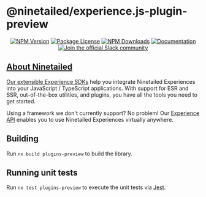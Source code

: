 # @ninetailed/experience.js-plugin-preview

<!--Insert badges begin-->
<!--GENERATED TEXT - DO NOT EDIT HERE -->
<p align="center">
<a href="https://www.npmjs.com/package/@ninetailed/experience.js-plugin-preview"><img src="https://img.shields.io/npm/v/@ninetailed/experience.js-plugin-preview.svg" alt="NPM Version" /></a>
<a href="https://www.npmjs.com/package/@ninetailed/experience.js-plugin-preview"><img src="https://img.shields.io/npm/l/@ninetailed/experience.js-plugin-preview.svg" alt="Package License" /></a>
<a href="https://www.npmjs.com/package/@ninetailed/experience.js-plugin-preview"><img src="https://img.shields.io/npm/dm/@ninetailed/experience.js-plugin-preview.svg" alt="NPM Downloads" /></a>
<a href="https://docs.ninetailed.io/" target="_blank"><img src="https://img.shields.io/badge/%F0%9F%93%96-Documentation-green.svg" alt="Documentation"/></a>
<a href="ninetailed-community.slack.com" target="_blank"><img src="https://img.shields.io/badge/Slack-Ninetailed%20Community-blue.svg" alt="Join the official Slack community"/>
</p>

<!--Insert badges end-->

<!--Insert template begin-->
<!--GENERATED TEXT - DO NOT EDIT HERE -->

## About Ninetailed

Our extensible [Experience SDKs](https://docs.ninetailed.io/#getting-started-for-developers) help you integrate Ninetailed Experiences into your JavaScript / TypeScript applications. With support for ESR and SSR, out-of-the-box utilities, and plugins, you have all the tools you need to get started.

Using a framework we don't currently support? No problem! Our [Experience API](https://docs.ninetailed.io/for-developers/experience-api) enables you to use Ninetailed Experiences virtually anywhere.

<!--Insert template end-->

## Building

Run `nx build plugins-preview` to build the library.

## Running unit tests

Run `nx test plugins-preview` to execute the unit tests via [Jest](https://jestjs.io).
